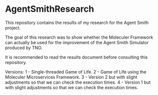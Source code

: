 # AgentSmithResearch

This repository contains the results of my research for the Agent Smith project.

The goal of this research was to show whether the Moleculer Framework can actually be used for the improvement of the Agent Smith Simulator produced by TNO.

It is recommended to read the results document before consulting this repository.

Versions:
1 - Single-threaded Game of Life.
2 - Game of Life using the Moleculer Microservices Framework.
3 - Version 2 but with slight adjustments so that we can check the execution times.
4 - Version 1 but with slight adjustments so that we can check the execution times.
